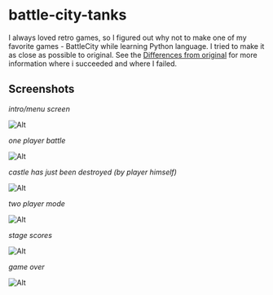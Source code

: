 battle-city-tanks
=================

I always loved retro games, so I figured out why not to make one of my favorite games - BattleCity while learning Python language. I tried to make it as close as possible to original. See the [Differences from original](https://github.com/raitisg/battle-city-tanks/wiki/Differences-from-original) for more information where i succeeded and where I failed.

Screenshots
-----------

_intro/menu screen_

![Alt](https://raw.githubusercontent.com/raitisg/battle-city-tanks/master/images/screens/01.png)

_one player battle_

![Alt](https://raw.githubusercontent.com/raitisg/battle-city-tanks/master/images/screens/02.png)

_castle has just been destroyed (by player himself)_

![Alt](https://raw.githubusercontent.com/raitisg/battle-city-tanks/master/images/screens/03.png)

_two player mode_

![Alt](https://raw.githubusercontent.com/raitisg/battle-city-tanks/master/images/screens/04.png)

_stage scores_

![Alt](https://raw.githubusercontent.com/raitisg/battle-city-tanks/master/images/screens/05.png)

_game over_

![Alt](https://raw.githubusercontent.com/raitisg/battle-city-tanks/master/images/screens/06.png)
